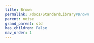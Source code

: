 ```yaml
---
title: Brown
permalink: /docs/StandardLibrary#Brown
parent: noise
grand_parent: std
has_children: False
nav_order: 1
---
```

